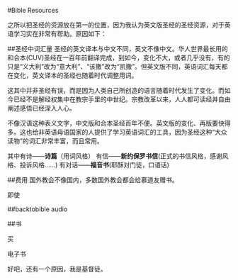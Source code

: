 #Bible Resources

之所以把圣经的资源放在第一的位置，因为我认为英文版圣经的圣经资源，对于英语学习实在非常有帮助。原因如下：

##圣经中词汇量
圣经的英文译本与中文不同，英文不像中文。华人世界最长用的和合本(CUV)圣经在一百年前翻译完成，到如今，变化不大，或者几乎没有，有的只是“义大利”改为“意大利”、“该撒”改为“凯撒”。但英文版不同，英语词汇每天都在变化，英文译本的圣经也随着时代调整用词。

这其中并非圣经有误，而是因为人类自己所创造的语言随着时代发生了变化。而如今已经不是解经权集中在教宗手里的中世纪。宗教改革以来，人人都可读经并自由阐述感悟已经深入人心。

不像汉语这种表义文字，中文版和合本圣经百年不便。英文版的变化、再版要快得多。这也给非英语母语国家的人提供了学习英语词汇的工具，因为圣经这种“大众读物”的词汇非常丰富，而且常用。

其中有诗——**诗篇**（用词风格）
有信——**新约保罗书信**(正式的书信风格，感谢风格、投诉风格……)
有对话——**福音书**(耶酥对门徒，口语话)

##费用
国外教会不像国内，多数国外教会都会给慕道友赠书。

即使


##backtobible audio

##书

买[]()

电子书[]()

好吧，还有一个原因，我是基督徒。
